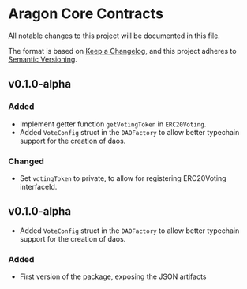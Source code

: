 # Aragon Core Contracts

All notable changes to this project will be documented in this file.

The format is based on [Keep a Changelog](https://keepachangelog.com/en/1.0.0/),
and this project adheres to [Semantic Versioning](https://semver.org/spec/v2.0.0.html).

## v0.1.0-alpha

### Added

- Implement getter function `getVotingToken` in `ERC20Voting`.
- Added `VoteConfig` struct in the `DAOFactory` to allow better typechain support for the creation of daos.

### Changed

- Set `votingToken` to private, to allow for registering ERC20Voting interfaceId.

## v0.1.0-alpha

- Added `VoteConfig` struct in the `DAOFactory` to allow better typechain support for the creation of daos.

### Added

- First version of the package, exposing the JSON artifacts

